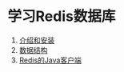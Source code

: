# 学习Redis数据库
1. [介绍和安装](/docs/01介绍和安装.md)
2. [数据结构](/docs/02数据结构和命令.md)
3. [Redis的Java客户端](/docs/03Redis的Java客户端.md)